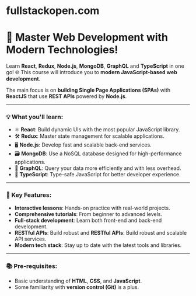 ﻿# fullstackopen.com


# 🚀 Master Web Development with Modern Technologies!

Learn **React**, **Redux**, **Node.js**, **MongoDB**, **GraphQL** and **TypeScript** in one go! 🌐 This course will introduce you to **modern JavaScript-based web development**. 

The main focus is on **building Single Page Applications (SPAs)** with **ReactJS** that use **REST APIs** powered by **Node.js**.

---

### 💡 What you'll learn:
- ⚛️ **React**: Build dynamic UIs with the most popular JavaScript library.
- 🛠️ **Redux**: Master state management for scalable applications.
- 🖥️ **Node.js**: Develop fast and scalable back-end services.
- 🗃️ **MongoDB**: Use a NoSQL database designed for high-performance applications.
- 🔗 **GraphQL**: Query your data more efficiently and with less overhead.
- 📝 **TypeScript**: Type-safe JavaScript for better developer experience.

---

### 🚩 Key Features:
- **Interactive lessons**: Hands-on practice with real-world projects.
- **Comprehensive tutorials**: From beginner to advanced levels.
- **Full-stack development**: Learn both front-end and back-end development.
- **RESTful APIs**: Build robust and **RESTful APIs**: Build robust and scalable API services.
- **Modern tech stack**: Stay up to date with the latest tools and libraries.

---

### 📚 Pre-requisites:
- Basic understanding of **HTML**, **CSS**, and **JavaScript**.
- Some familiarity with **version control (Git)** is a plus.
